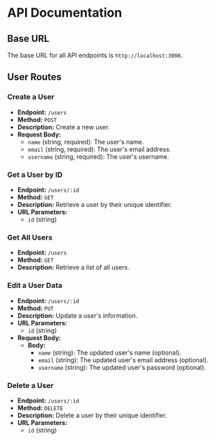 # API Documentation

## Base URL

The base URL for all API endpoints is `http://localhost:3000`.

## User Routes

### Create a User

- **Endpoint:** `/users`
- **Method:** `POST`
- **Description:** Create a new user.
- **Request Body:**
    - `name` (string, required): The user's name.
    - `email` (string, required): The user's email address.
    - `username` (string, required): The user's username.

### Get a User by ID

- **Endpoint:** `/users/:id`
- **Method:** `GET`
- **Description:** Retrieve a user by their unique identifier.
- **URL Parameters:**
  - `id` (string)

### Get All Users

- **Endpoint:** `/users`
- **Method:** `GET`
- **Description:** Retrieve a list of all users.

### Edit a User Data

- **Endpoint:** `/users/:id`
- **Method:** `PUT`
- **Description:** Update a user's information.
- **URL Parameters:**
  - `id` (string)
- **Request Body:**
  - **Body:**
    - `name` (string): The updated user's name (optional).
    - `email` (string): The updated user's email address (optional).
    - `username` (string): The updated user's password (optional).

### Delete a User

- **Endpoint:** `/users/:id`
- **Method:** `DELETE`
- **Description:** Delete a user by their unique identifier.
- **URL Parameters:**
  - `id` (string)
